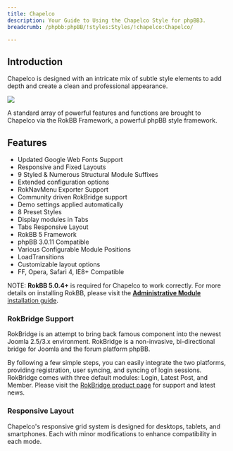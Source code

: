 ```yaml
---
title: Chapelco
description: Your Guide to Using the Chapelco Style for phpBB3.
breadcrumb: /phpbb:phpBB/!styles:Styles/!chapelco:Chapelco/

---
```


Introduction
-----

Chapelco is designed with an intricate mix of subtle style elements to add depth and create a clean and professional appearance. 

![][style]

A standard array of powerful features and functions are brought to Chapelco via the RokBB Framework, a powerful phpBB style framework.

Features
-----

* Updated Google Web Fonts Support
* Responsive and Fixed Layouts
* 9 Styled & Numerous Structural Module Suffixes
* Extended configuration options
* RokNavMenu Exporter Support
* Community driven RokBridge support
* Demo settings applied automatically
* 8 Preset Styles
* Display modules in Tabs
* Tabs Responsive Layout
* RokBB 5 Framework
* phpBB 3.0.11 Compatible
* Various Configurable Module Positions
* LoadTransitions
* Customizable layout options
* FF, Opera, Safari 4, IE8+ Compatible

NOTE: **RokBB 5.0.4+** is required for Chapelco to work correctly. For more details on installing RokBB, please visit the [**Administrative Module** installation guide][adminguide].

### RokBridge Support

RokBridge is an attempt to bring back famous component into the newest Joomla 2.5/3.x environment. RokBridge is a non-invasive, bi-directional bridge for Joomla and the forum platform phpBB. 

By following a few simple steps, you can easily integrate the two platforms, providing registration, user syncing, and syncing of login sessions. RokBridge comes with three default modules: Login, Latest Post, and Member. Please visit the [RokBridge product page][rokbridge] for support and latest news.

### Responsive Layout

Chapelco's responsive grid system is designed for desktops, tablets, and smartphones. Each with minor modifications to enhance compatibility in each mode.

[adminguide]: ../../start/styles.md#installing-administrative-modules
[style]: assets/chapelco.jpeg
[rokbridge]: http://www.rockettheme.com/extensions-joomla/rokbridge